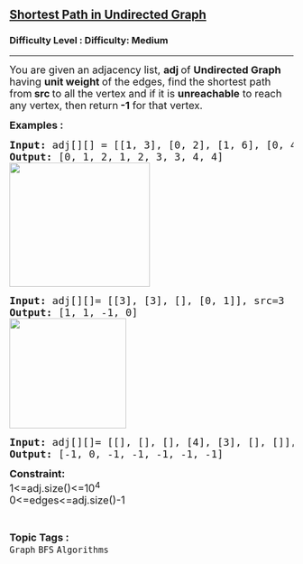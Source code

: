 <h2><a href="https://www.geeksforgeeks.org/problems/shortest-path-in-undirected-graph-having-unit-distance/1">Shortest Path in Undirected Graph</a></h2><h3>Difficulty Level : Difficulty: Medium</h3><hr><div class="problems_problem_content__Xm_eO"><p><span style="font-size: 18px;">You are given an adjacency list, <strong>adj&nbsp;</strong>of <strong>Undirected Graph</strong> having <strong>unit weight </strong>of the edges, find the shortest path<strong> </strong>from<strong> src </strong>to all the vertex and if it is <strong>unreachable</strong> to reach any vertex, then return<strong> -1</strong> for that vertex.</span></p>
<p><span style="font-size: 18px;"><strong>Examples :</strong></span></p>
<pre><span style="font-size: 18px;"><strong>Input: </strong>adj[][] = [[1, 3], [0, 2], [1, 6], [0, 4], [3, 5], [4, 6], [2, 5, 7, 8], [6, 8], [7, 6]], src=0
<strong>Output: </strong>[0, 1, 2, 1, 2, 3, 3, 4, 4]<br></span><img src="https://media.geeksforgeeks.org/img-practice/prod/addEditProblem/711976/Web/Other/blobid0_1745302423.jpg" width="249" height="220"></pre>
<pre><span style="font-size: 18px;"><strong>Input: </strong>adj[][]= [[3], [3], [], [0, 1]], src=3
<strong>Output: </strong>[1, 1, -1, 0]<br><img src="https://media.geeksforgeeks.org/img-practice/prod/addEditProblem/711976/Web/Other/blobid0_1747111194.webp" width="207" height="195"><br></span></pre>
<pre><span style="font-size: 18px;"><strong>Input: </strong>adj[][]= [[], [], [], [4], [3], [], []], src=1
<strong>Output: </strong>[-1, 0, -1, -1, -1, -1, -1] </span></pre>
<p><span style="font-size: 18px;"><strong>Constraint:</strong><br>1&lt;=adj.size()&lt;=10<sup>4</sup><br>0&lt;=edges&lt;=</span><span style="font-size: 18px;">adj.size()</span><span style="font-size: 18px;">-1</span></p></div><br><p><span style=font-size:18px><strong>Topic Tags : </strong><br><code>Graph</code>&nbsp;<code>BFS</code>&nbsp;<code>Algorithms</code>&nbsp;